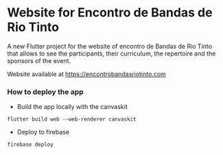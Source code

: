 # Website for Encontro de Bandas de Rio Tinto

A new Flutter project for the website of encontro de Bandas de Rio Tinto that allows to see the participants, their curriculum, the repertoire and the sponsors of the event.

Website available at https://encontrobandasriotinto.com

### How to deploy the app

- Build the app locally with the canvaskit

`flutter build web --web-renderer canvaskit`

- Deploy to firebase

`firebase deploy`
